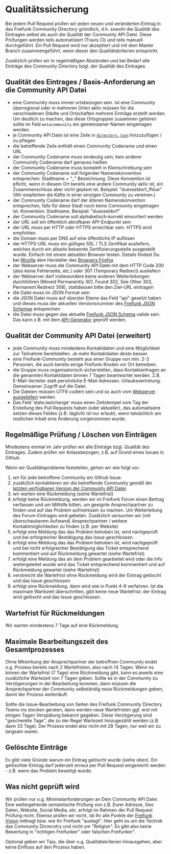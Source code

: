 Qualitätssicherung
==================

Bei jedem Pull Request prüfen wir jeden neuen und veränderten Eintrag in das Freifunk Community Directory gründlich, d.h. sowohl die Qualität des Eintrages selbst als auch die Qualität der Community API Datei.
Diese Prüfungen werden teils automatisiert (Travis CI) und teils manuell durchgeführt. 
Ein Pull Request wird nur akzeptiert und mit dem Master Branch zusammengeführt, wenn dieser den Qualitätskriterien entspricht.

Zusätzlich prüfen wir in regelmäßigen Abständen und bei Bedarf alle Einträge des Community Directory bzgl. der Qualität des Eintrages. 

Qualität des Eintrages / Basis-Anforderung an die Community API Datei
--------------

* eine Community muss immer ortsbezogen sein. Ist eine Community überregional oder in mehreren Orten aktiv müssen für die verschiedenen Städte und Ortschaften mehrere Einträge erstellt werden. Um deutlich zu machen, das diese Ortsgruppen zusammen gehören sollte im Feld `metacommunity` ein gemeinsamer Namen eingetragen werden. 
* je Community API Datei ist eine Zeile in [`directory.json`](directory.json) hinzuzufügen / zu pflegen
* die betreffende Zeile enthält einen Community Codename und einen URL
* der Community Codename muss eindeutig sein, kein anderer Commuinity Codename darf genauso heißen
* der Community Codename muss komplett in Kleinschreibung sein
* der Community Codename soll folgender Namenskonvention entsprechen: Stadtname + "_" Bezeichnung. Diese Konvention ist pflicht, wenn in diesem Ort bereits eine andere Community aktiv ist, ein Zusammenschluss aber nicht geplant ist. Beispiel: "duesseldorf_ffdue" (Wir empfehlen die Käfte in einer einzigen Community zu vereinen.)
* der Community Codename darf der älteren Namenskonvention entsprechen, falls für diese Stadt noch keine Community eingetragen ist. Konvention: Stadtname. Beispiel: "duesseldorf"
* der Community Codename soll alphabetisch-korrekt einsortiert werden
* der URL soll ein öffentlich abrufbarer API-Endpunkt sein
* der URL muss per HTTP oder HTTPS erreichbar sein. HTTPS wird empfohlen. 
* die Domain muss per DNS auf eine öffentliche IP auflösen
* der HTTPS-URL muss ein gültiges SSL / TLS Zertifikat ausliefern, welches durch ein allseits bekannte Zertifizierungsstelle ausgestellt wurde. Einfach mit einem aktuellen Browser testen. Details findest Du bei [Mozilla](https://wiki.mozilla.org/CA/Included_Certificates) dem Hersteller des [Browsers Firefox](https://www.mozilla.org/de/firefox/new/)
* der Webserver muss die Community API Datei mit dem HTTP Code 200 (also keine Fehlerseite, etc.) oder 307 (Temporary Redirect) ausliefern
* der Webserver darf insbesondere keine anderen Weiterleitungen durchführen (Moved Permanently 301, Found 302, See Other 303, Permanent Redirect 308), stattdessen bitte den Ziel-URL eintragen 
* die Datei muss im JSON Format sein
* die JSON Datei muss auf oberster Ebene das Feld "api" gesetzt haben und dieses muss der aktuellen Versionsnummer des [Freifunk JSON Schemas](https://github.com/freifunk/api.freifunk.net/tree/master/specs) entsprechen
* die Datei muss gegen das aktuelle [Freifunk JSON Schema](https://github.com/freifunk/api.freifunk.net/tree/master/specs) valide sein. Das kann z.B. mit dem [API-Generator](https://freifunk.net/api-generator/) geprüft werden.

Qualität der Community API Datei (erweitert)
--------------
* jede Community muss mindestens Kontaktdaten und eine Möglichkeit zur Teilnahme bereitstellen. Je mehr Kontaktdaten desto besser.
* eine Freifunk-Community besteht aus einer Gruppe von min. 2-3 Personen, die auch bereits einige Freifunk-Knoten vor Ort betreiben.
* die Gruppe muss organisatorisch sicherstellen, dass Kontaktanfragen an die genannten Kontaktdaten binnen 7 Tagen beantwortet werden. Z.B. E-Mail-Verteiler statt persönliche E-Mail-Adressen. Urlaubsvertretung. Gemeinsamer Zugriff auf die Datei.
* Die Dateien müssen UTF8 codiert sein und so auch vom [Webserver ausgeliefert](https://serverfault.com/questions/581760/how-do-i-set-proper-headers-for-json-in-apache) werden.
* Das Feld 'state.lastchange' muss einen Zeitstempel vom Tag der Erstellung des Pull Requests haben (oder aktueller), das automatisiere setzen dieses Feldes (z.B. täglich) ist nur erlaubt, wenn tatsächlich am restlichen Inhalt eine Änderung vorgenommen wurde.

Regelmäßige Prüfung / Löschen von Einträgen
--------------
Mindestens einmal im Jahr prüfen wir alle Einträge bzgl. Qualität des Eintrages. Zudem prüfen wir Anlassbezogen, z.B. auf Grund eines Issues in Github.

Wenn wir Qualitätsprobleme feststellen, gehen wir wie folgt vor:
1. wir für jede betroffene Community ein Github Issue. 
2. zusätzlich kontaktieren wir die betreffende Community gemäß der [letzten verfügbaren Version der Community API Datei](https://api.freifunk.net/data/ffSummarizedDir.json).
3. wir warten eine Rückmeldung (siehe Wartefrist)
4. erfolgt keine Rückmeldung, werden wir im Freifunk Forum einen Beitrag verfassen und um Mithilfe bitten, um geeignte Ansprechpartner zu finden und auf das Problem aufmerksam zu machen. Um Weiterleitung des Forum-Eintrages wird gebeten. Zusätzlich versuchen wir (mit überschaubarem Aufwand) Ansprechpartner / weitere Kontaktmöglichkeiten zu finden (z.B. per Website)
5. erfolgt eine Meldung das das Problem behoben ist, wird nachgeprüft und bei erfolgreicher Bestätigung das Issue geschlossen. 
6. erfolgt eine Meldung das das Problem behoben ist, wird nachgeprüft und bei nicht erfolgreicher Bestätigung das Ticket entsprechend kommentiert und auf Rückmeldung gewartet (siehe Wartefrist)
7. erfolgt eine Meldung das an dem Problem gearbeitet wird oder die Info weitergeleitet wurde wird das Ticket entsprechend kommentiert und auf Rückmeldung gewartet (siehe Wartefrist)
8. verstreicht die Wartefrist ohne Rückmeldung wird der Eintrag gelöscht und das Issue geschlossen
9. erfolgt eine Rückmeldung, dann wird wie in Punkt 4-8 verfahren. Ist die maximale Wartezeit überschritten, gibt keine neue Wartefrist: der Eintrag wird gelöscht und das Issue geschlossen.

Wartefrist für Rückmeldungen
-------------
Wir warten mindestens 7 Tage auf eine Rückmeldung.

Maximale Bearbeitungszeit des Gesamtprozesses
-------------
Ohne Mitwirkung der Ansprechpartner der betroffnen Community endet o.g. Prozess bereits nach 2 Wartefristen, also nach 14 Tagen. 
Wenn es binnen der Wartefrist (7 Tage) eine Rückmeldung gibt, kann es jeweils eine zusätzliche Wartezeit von 7 Tagen geben. 
Sollte es in der Community zu Verzögerungen in der Bearbeitung kommen, dann müssen die Ansprechpartner der Community selbständig neue Rückmeldungen geben, damit der Prozess weiterläuft. 


Sollte die Issue-Bearbeitung von Seiten des Freifunk Community Directory Teams ins stocken geraten, dann werden neue Wartefristen ggf. 
erst mit einigen Tagen Verspätung bekannt gegeben. Diese Verzögerung sind "geschenkte Tage", die zu der Regel Wartezeit hinzugezählt werden (z.B. dann 33 Tage). 
Der Prozess endet also nicht mit 28 Tagen, nur weil wir zu langsam waren. 

Gelöschte Einträge
-------------
Es gibt viele Gründe warum ein Eintrag gelöscht wurde (siehe oben).
Ein gelöschter Eintrag darf jederzeit erneut per Pull Request eingereicht werden - z.B. wenn das Problem beseitigt wurde.


Was nicht geprüft wird
-------------
Wir prüfen nur o.g. Minimalanforderungen an Dein Community API Datei. Eine weitergehende semantische Prüfung von z.B. Eurer Adresse, Geo Daten, Website, Social Media, etc. erfolgt im Rahmen der Pull Request Prüfung nicht.
Ebenso prüfen wir nicht, ob Ihr alle Punkte der [Freifunk Vision](https://freifunk.net/worum-geht-es/vision/) mittragt bzw. wie Ihr Freifunk "auslegt". Hier geht es um die Technik das Community Dicrecotry und nicht um "Religion". Es gibt also keine Bewertung in "richtigen Freifunker" oder falschen Freifunker".

Optional geben wir Tips, die über o.g. Qualitätskriterien hinausgehen, aber keine Einfluss auf den Prozess haben.